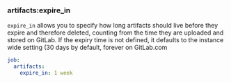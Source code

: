 ### artifacts:expire_in

`expire_in` allows you to specify how long artifacts should live before they expire and therefore deleted, counting from the time they are uploaded and stored on GitLab.
 If the expiry time is not defined, it defaults to the instance wide setting (30 days by default, forever on GitLab.com

 ```yaml
 job:
   artifacts:
     expire_in: 1 week
```